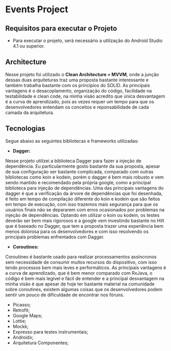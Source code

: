 # Events Project

## Requisitos para executar o Projeto
* Para executar o projeto, será necessário a utilização do Android Studio 4.1 ou superior.

## Architecture
Nesse projeto foi utilizado o **Clean Architecture + MVVM**, onde a junção dessas duas arquiteturas traz uma proposta bastante interessante e também trabalha bastante com os principios do SOLID. As principais vantagens é o desacoplamento, organização do código, facilidade na testabilidade e clean code, na minha visão acredito que única desvantagem é a curva de aprendizado, pois as vezes requer um tempo para que os desenvolvedores entendam os conceitos e reponsabilidade de cada camada da arquitetura.

## Tecnologias
Segue abaixo as seguintes bibliotecas e frameworks utilizadas:

- **Dagger:**

Nesse projeto utilizei a biblioteca Dagger para fazer a injeção de dependência. Eu particularmente gosto bastante da sua proposta, apesar de sua configuração ser bastante complicada, comparado com outras bibliotecas como koin e kodein, porém o dagger é bem mais robusto e vem sendo mantido e recomendado pela própria google, como a principal biblioteca para injeção de dependências.  Uma das principais vantagens do dagger é que a verificação da árvore de dependências que foi desenhada, é feito em tempo de compilação diferente do koin e kodein que são feitos em tempo de execução, com isso trazemos mais segurança para que os usuários finais não se depararem com erros ocasionados por problemas na injeção de dependências. Optando em utilizar o koin ou kodein, os testes deverão ser bem mais rigorosos e a google vem investindo bastante no Hilt que é baseado no Dagger, que tem a proposta trazer uma experiência bem menos dolorosa para os desenvolvedores e com isso resolvendo os principais problemas enfrentados com Dagger.

- **Coroutines:**

Coroutines é bastante usado para realizar processamentos assíncronos sem necessidade de consumir muitos recursos do dispositivo, com isso tendo processos bem mais leves e performáticos. As principais vantagens é a curva de aprendizado, que  é bem menor comparado com RxJava, o código é bem mais legível e fácil de entender e a principal desvantagem na minha visão é que apesar de hoje ter bastante material na comunidade sobre coroutines, existem algumas coisas que os desenvolvedores podem sentir um pouco de dificuldade de encontrar nos fóruns.

- Picasso;
- Retrofit;
- Google Maps;
- Lottie;
- Mockk;
- Expresso para testes instrumentais;
- Androidx;
- Arquitetura Componentes;
